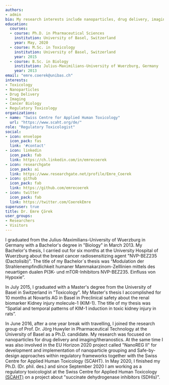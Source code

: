 ```yaml
---
authors:
- admin
bio: My research interests include nanoparticles, drug delivery, imaging, and toxicology.
education:
  courses:
  - course: Ph.D. in Pharmaceutical Sciences
    institution: University of Basel, Switzerland
    year: May, 2020
  - course: M.Sc. in Toxicology
    institution: University of Basel, Switzerland
    year: 2015
  - course: B.Sc. in Biology
    institution: Julius-Maximilians-University of Wuerzburg, Germany
    year: 2013
email: "emre.coerek@unibas.ch"
interests:
- Toxicology
- Nanoparticles
- Drug Delivery
- Imaging
- Cancer Biology
- Regulatory Toxicology
organizations:
- name: "Swiss Centre for Applied Human Toxicology"
  url: "https://www.scaht.org/de/"
role: "Regulatory Toxicologist"
social:
- icon: envelope
  icon_pack: fas
  link: '#contact'
- icon: linkedin
  icon_pack: fab
  link: https://ch.linkedin.com/in/emrecoerek
- icon: researchgate
  icon_pack: ai
  link: https://www.researchgate.net/profile/Emre_Coerek
- icon: github
  icon_pack: fab
  link: https://github.com/emrecoerek
- icon: twitter
  icon_pack: fab
  link: https://twitter.com/CoerekEmre
superuser: true
title: Dr. Emre Çörek
user_groups:
- Researchers
- Visitors
---
```


I graduated from the Julius-Maximilians-University of Wuerzburg in Germany with a Bachelor's degree in "Biology" in March 2013. My Bachelor's thesis, I carried out for six months at the University Hospital of Wuerzburg about the breast cancer radiosensitizing agent "NVP-BEZ235 (Dactolisib)". The title of my Bachelor`s thesis was “Modulation der Strahlenempfindlichkeit humaner Mammakarzinom-Zelllinien mittels des neuartigen dualen PI3K- und mTOR-Inhibitors NVP-BEZ235. Einfluss von Hypoxie”.

In July 2015, I graduated with a Master's degree from the University of Basel in Switzerland in "Toxicology". My Master's thesis I accomplished for 10 months at Novartis AG in Basel in Preclinical safety about the renal biomarker Kidney injury molecule-1 (KIM-1). The title of my thesis was “Spatial and temporal patterns of KIM-1 induction in toxic kidney injury in rats”.

In June 2016, after a one year break with travelling, I joined the research group of Prof. Dr. Jörg Huwyler in Pharmaceutical Technology at the University of Basel as a Ph.D. candidate. My research was focused on nanoparticles for drug delivery and imaging/theranostics. At the same time I was also involved in the EU Horizon 2020 project called "NanoREG II" for development and implementation of nanoparticle grouping and Safe-by-design approaches within regulatory frameworks together with the Swiss Centre for Applied Human Toxicology (SCAHT). 
In May 2020, I finished my Ph.D. (Dr. phil. des.) and since September 2020 I am working as a regulatory toxicologist at the Swiss Centre for Applied Human Toxicology [(SCAHT)](https://www.scaht.org/de/) on a project about "succinate dehydrogenase inhibitors (SDHIs)".
